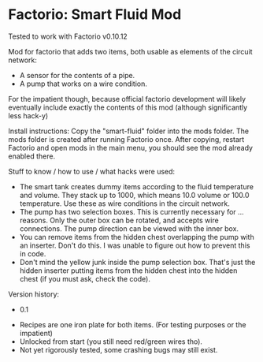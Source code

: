 Factorio: Smart Fluid Mod
=========================

Tested to work with Factorio v0.10.12

Mod for factorio that adds two items, both usable as elements of the circuit network: 
+ A sensor for the contents of a pipe.
+ A pump that works on a wire condition. 

For the impatient though, because official factorio development will likely eventually include exactly the contents of this mod (although significantly less hack-y)

Install instructions:
Copy the "smart-fluid" folder into the mods folder. The mods folder is created after running Factorio once. After copying, restart Factorio and open mods in the main menu, you should see the mod already enabled there.

Stuff to know / how to use / what hacks were used: 
+ The smart tank creates dummy items according to the fluid temperature and volume. They stack up to 1000, which means 10.0 volume or 100.0 temperature. Use these as wire conditions in the circuit network.
+ The pump has two selection boxes. This is currently necessary for ... reasons. Only the outer box can be rotated, and accepts wire connections. The pump direction can be viewed with the inner box. 
+ You can remove items from the hidden chest overlapping the pump with an inserter. Don't do this. I was unable to figure out how to prevent this in code.
+ Don't mind the yellow junk inside the pump selection box. That's just the hidden inserter putting items from the hidden chest into the hidden chest (if you must ask, check the code). 

Version history:
- 0.1
+ Recipes are one iron plate for both items. (For testing purposes or the impatient)
+ Unlocked from start (you still need red/green wires tho).
+ Not yet rigorously tested, some crashing bugs may still exist.
	
	


